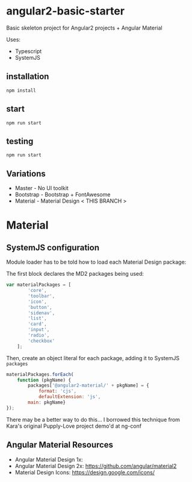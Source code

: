 # angular2-basic-starter

Basic skeleton project for Angular2 projects + Angular Material

Uses:
- Typescript
- SystemJS

## installation

`npm install`

## start

`npm run start`

## testing

`npm run start`

## Variations
- Master - No UI toolkit
- Bootstrap - Bootstrap + FontAwesome
- Material - Material Design < THIS BRANCH >

# Material

## SystemJS configuration
Module loader has to be told how to load each Material Design package:

The first block declares the MD2 packages being used:
```javascript
var materialPackages = [
        'core',
        'toolbar',
        'icon',
        'button',
        'sidenav',
        'list',
        'card',
        'input',
        'radio',
        'checkbox'
    ];
```

Then, create an object literal for each package, adding it to SystemJS `packages`    
```javascript
materialPackages.forEach(
    function (pkgName) {
        packages['@angular2-material/' + pkgName] = { 
            format: 'cjs',
            defaultExtension: 'js', 
        main: pkgName}
});
```

There may be a better way to do this... I borrowed this technique from Kara's original Pupply-Love project demo'd at ng-conf     

## Angular Material Resources
- Angular Material Design 1x: 
- Angular Material Design 2x: https://github.com/angular/material2
- Material Design Icons: https://design.google.com/icons/